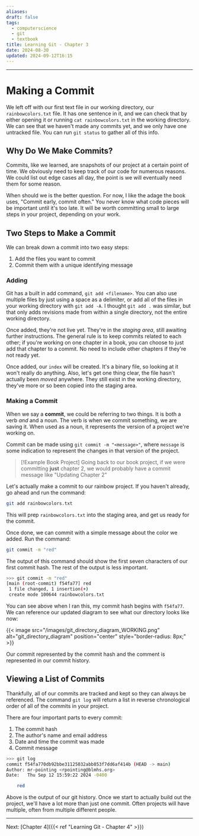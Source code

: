```yaml
---
aliases: 
draft: false
tags:
  - computerscience
  - git
  - textbook
title: Learning Git - Chapter 3
date: 2024-08-30
updated: 2024-09-12T16:15
---
```


-------------------------------------------------------------------------------


# Making  a Commit

We left off with our first text file in our working directory, our `rainbowcolors.txt` file. It has one sentence in it, and we can check that by either opening it or running `cat rainbowcolors.txt` in the working directory. We can see that we haven't made any commits yet, and we only have one untracked file. You can run `git status` to gather all of this info.


## Why Do We Make Commits?

Commits, like we learned, are snapshots of our project at a certain point of time. We obviously need to keep track of our code for numerous reasons. We could list out edge cases all day, the point is we will eventually need them for some reason.

When should we is the better question. For now, I like the adage the book uses, "Commit early, commit often." You never know what code pieces will be important until it's too late. It will be worth committing small to large steps in your project, depending on your work.


## Two Steps to Make a Commit

We can break down a commit into two easy steps:

1) Add the files you want to commit
2) Commit them with a unique identifying message

### Adding

Git has a built in add command, `git add <filename>`. You can also use multiple files by just using a space as a delimiter, or add all of the files in your working directory with `git add -A`. I thought `git add .` was similar, but that only adds revisions made from within a single directory, not the entire working directory. 

Once added, they're not live yet. They're in the *staging area*, still awaiting further instructions. The general rule is to keep commits related to each other; if you're working on one chapter in a book, you can choose to just add that chapter to a commit. No need to include other chapters if they're not ready yet.

Once added, our `index` will be created. It's a binary file, so looking at it won't really do anything. Also, let's get one thing clear, the file hasn't actually been *moved* anywhere. They still exist in the working directory, they've more or so been copied into the staging area.

### Making a Commit

When we say a **commit**, we could be referring to two things. It is both a verb *and* and a noun. The verb is when we commit something, we are saving it. When used as a noun, it represents the version of a project we're working on. 

Commit can be made using `git commit -m "<message>"`, where `message` is some indication to represent the changes in that version of the project. 

> [!Example Book Project]
> Going back to our book project, if we were committing **just** chapter 2, we would probably have a commit message like "Updating Chapter 2"

Let's actually make a commit to our rainbow project. If you haven't already, go ahead and run the command:

```bash
git add rainbowcolors.txt
```

This will prep `rainbowcolors.txt` into the staging area, and get us ready for the commit.

Once done, we can commit with a simple message about the color we added. Run the command:

```bash
git commit -m "red"
```

The output of this command should show the first seven characters of our first commit hash. The rest of the output is less important. 

```bash
>>> git commit -m "red"
[main (root-commit) f54fa77] red
 1 file changed, 1 insertion(+)
 create mode 100644 rainbowcolors.txt
```

You can see above when I ran this, my commit hash begins with `f54fa77`. We can reference our updated diagram to see what our directory looks like now:

{{< image src="/images/git_directory_diagram_WORKING.png" alt="git_directory_diagram" position="center" style="border-radius: 8px;" >}} 


Our commit represented by the commit hash and the comment is represented in our commit history. 


## Viewing a List of Commits

Thankfully, all of our commits are tracked and kept so they can always be referenced. The command `git log` will return a list in reverse chronological order of all of the commits in your project.

There are four important parts to every commit:

1. The commit hash
2. The author's name and email address
3. Date and time the commit was made
4. Commit message

```bash
>>> git log
commit f54fa770db92bbe31125032abb853f7dd6af414b (HEAD -> main)
Author: mr-pointing <rpointing@blmhs.org>
Date:   Thu Sep 12 15:59:22 2024 -0400

    red
```

Above is the output of our git history. Once we start to actually build out the project, we'll have a lot more than just one commit. Often projects will have multiple, often from multiple different people. 


---------------------------------------------------------------
Next: 
[Chapter 4]({{< ref "Learning Git - Chapter 4" >}}) 
